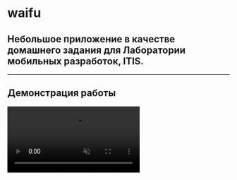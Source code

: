 # waifu
## Небольшое приложение в качестве домашнего задания для Лаборатории мобильных разработок, ITIS.

-----
Демонстрация работы
-----

<video src="https://user-images.githubusercontent.com/32959668/172153731-451a409d-b7ab-4f92-b0be-cf913795b32e.mp4" data-canonical-src="https://user-images.githubusercontent.com/32959668/172153731-451a409d-b7ab-4f92-b0be-cf913795b32e.mp4" controls="controls" muted="muted" class="d-block rounded-bottom-2 border-top width-fit" style="max-height:640px;"></video>
